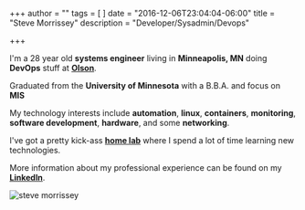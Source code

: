 +++
author = ""
tags = [
]
date = "2016-12-06T23:04:04-06:00"
title = "Steve Morrissey"
description = "Developer/Sysadmin/Devops"

+++

I'm a 28 year old **systems engineer** living in **Minneapolis, MN** doing **DevOps** stuff at **[Olson](http://icfolson.com/)**.

Graduated from the **University of Minnesota** with a B.B.A. and focus on **MIS**

My technology interests include **automation**, **linux**, **containers**, **monitoring**,  **software development**, **hardware**, and some **networking**.

I've got a pretty kick-ass **[home lab](/post/homelab-progress/)** where I spend a lot of time learning new technologies.

More information about my professional experience can be found on my **[LinkedIn](https://linkedin.com/in/spmorrissey/)**.

![steve morrissey](/img/me-wedding.png)
